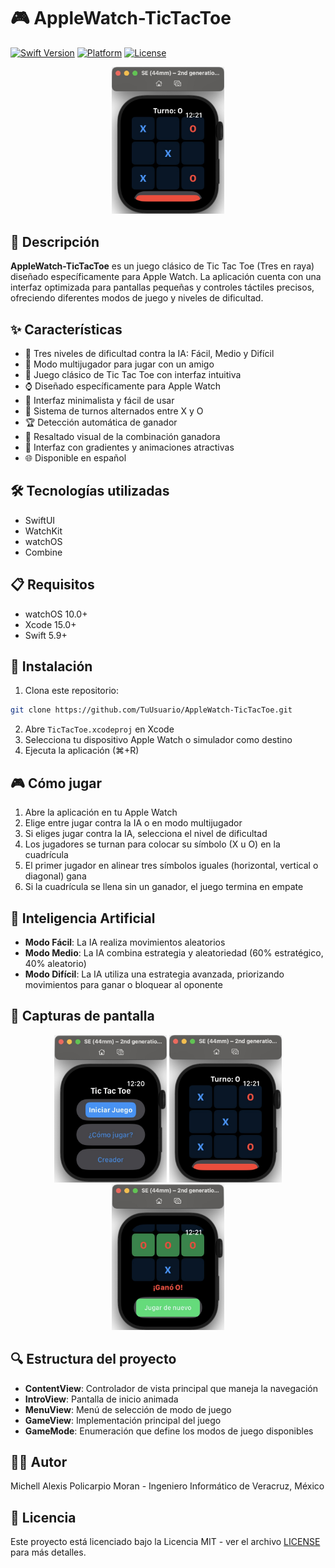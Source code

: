 # 🎮 AppleWatch-TicTacToe
[![Swift Version](https://img.shields.io/badge/Swift-5.9-orange.svg)](https://swift.org/)
[![Platform](https://img.shields.io/badge/Platform-watchOS-blue.svg)](https://www.apple.com/watchos/)
[![License](https://img.shields.io/badge/License-MIT-green.svg)](LICENSE)

<p align="center">
  <img src="Screenshots/partida.png" alt="Tic Tac Toe para Apple Watch" width="180"/>
</p>

## 📱 Descripción
**AppleWatch-TicTacToe** es un juego clásico de Tic Tac Toe (Tres en raya) diseñado específicamente para Apple Watch. La aplicación cuenta con una interfaz optimizada para pantallas pequeñas y controles táctiles precisos, ofreciendo diferentes modos de juego y niveles de dificultad.

## ✨ Características
- 🤖 Tres niveles de dificultad contra la IA: Fácil, Medio y Difícil
- 👥 Modo multijugador para jugar con un amigo
- 🎲 Juego clásico de Tic Tac Toe con interfaz intuitiva
- ⌚ Diseñado específicamente para Apple Watch
- 🎯 Interfaz minimalista y fácil de usar
- 🔄 Sistema de turnos alternados entre X y O
- 🏆 Detección automática de ganador
- 🎨 Resaltado visual de la combinación ganadora
- 🌈 Interfaz con gradientes y animaciones atractivas
- 🌐 Disponible en español

## 🛠️ Tecnologías utilizadas
- SwiftUI
- WatchKit
- watchOS
- Combine

## 📋 Requisitos
- watchOS 10.0+
- Xcode 15.0+
- Swift 5.9+

## 🚀 Instalación
1. Clona este repositorio:
```bash
git clone https://github.com/TuUsuario/AppleWatch-TicTacToe.git
```
2. Abre `TicTacToe.xcodeproj` en Xcode
3. Selecciona tu dispositivo Apple Watch o simulador como destino
4. Ejecuta la aplicación (⌘+R)

## 🎮 Cómo jugar
1. Abre la aplicación en tu Apple Watch
2. Elige entre jugar contra la IA o en modo multijugador
3. Si eliges jugar contra la IA, selecciona el nivel de dificultad
4. Los jugadores se turnan para colocar su símbolo (X u O) en la cuadrícula
5. El primer jugador en alinear tres símbolos iguales (horizontal, vertical o diagonal) gana
6. Si la cuadrícula se llena sin un ganador, el juego termina en empate

## 🤖 Inteligencia Artificial
- **Modo Fácil**: La IA realiza movimientos aleatorios
- **Modo Medio**: La IA combina estrategia y aleatoriedad (60% estratégico, 40% aleatorio)
- **Modo Difícil**: La IA utiliza una estrategia avanzada, priorizando movimientos para ganar o bloquear al oponente

## 📸 Capturas de pantalla
<p align="center">
  <img src="Screenshots/menu.png" alt="Pantalla de menú" width="180"/>
  <img src="Screenshots/partida.png" alt="Partida en curso" width="180"/>
  <img src="Screenshots/victoria.png" alt="Pantalla de victoria" width="180"/>
</p>

## 🔍 Estructura del proyecto
- **ContentView**: Controlador de vista principal que maneja la navegación
- **IntroView**: Pantalla de inicio animada
- **MenuView**: Menú de selección de modo de juego
- **GameView**: Implementación principal del juego
- **GameMode**: Enumeración que define los modos de juego disponibles

## 👨‍💻 Autor
Michell Alexis Policarpio Moran - Ingeniero Informático de Veracruz, México

## 📄 Licencia
Este proyecto está licenciado bajo la Licencia MIT - ver el archivo [LICENSE](LICENSE) para más detalles.
